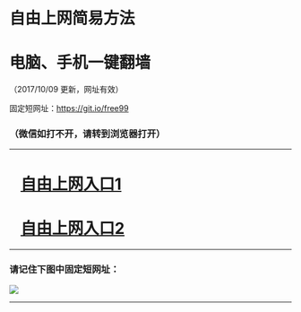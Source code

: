 ﻿# 自由上网简易方法

# 电脑、手机一键翻墙

（2017/10/09 更新，网址有效）

固定短网址：https://git.io/free99

### （微信如打不开，请转到浏览器打开）


***





# &nbsp;&nbsp; <a href="http://ft183118077.fwq-tz-1001.info/fwqtz01.html?t=10090019931 " target="_blank">自由上网入口1</a>
# &nbsp;&nbsp; <a href="http://ft2818120853.fwq-tz-1002.info/fwqtz02.html?t=100900128488 " target="_blank">自由上网入口2</a>
***

### 请记住下图中固定短网址：

<img src="https://s3-us-west-2.amazonaws.com/fwq-1001/yjfq-20170905okok.png" /> 


***

